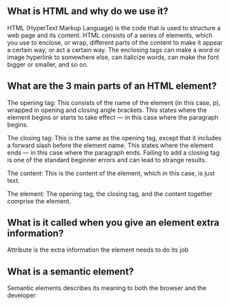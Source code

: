 ## What is HTML and why do we use it?

HTML (HyperText Markup Language) is the code that is used to structure a web page and its content. HTML consists of a series of elements, which you use to enclose, or wrap, different parts of the content to make it appear a certain way, or act a certain way. The enclosing tags can make a word or image hyperlink to somewhere else, can italicize words, can make the font bigger or smaller, and so on.

## What are the 3 main parts of an HTML element?

The opening tag: This consists of the name of the element (in this case, p), wrapped in opening and closing angle brackets. This states where the element begins or starts to take effect — in this case where the paragraph begins.

The closing tag: This is the same as the opening tag, except that it includes a forward slash before the element name. This states where the element ends — in this case where the paragraph ends. Failing to add a closing tag is one of the standard beginner errors and can lead to strange results.

The content: This is the content of the element, which in this case, is just text.

The element: The opening tag, the closing tag, and the content together comprise the element.

## What is it called when you give an element extra information?

Attribute is the extra information the element needs to do its job

## What is a semantic element?

Semantic elements describes its meaning to both the browser and the developer
